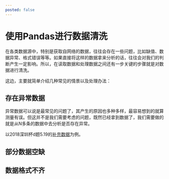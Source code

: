 ```yaml
---
posted: false
---
```

# 使用Pandas进行数据清洗

在各类数据源中，特别是获取自网络的数据，往往会存在一些问题，比如缺值、数据异常、格式错误等等。如果直接将这样的数据拿来分析的话，往往会对我们的判断产生一定影响。所以，在读取数据和处理数据之间还有一步关键的步骤就是对数据进行清洗。

这边，主要就简单介绍几种常见的情景以及处理办法：

## 存在异常数据

异常数据可以说是最常见的问题了，其产生的原因也多种多样，最容易想到的就算测量有误。但这并不是我们需要考虑的问题，既然已经拿到数据了，我们需要做的就是从N多条的数据中去分析是否存在异常。

以2018深圳杯d题5.19的[补充数据](http://www.m2ct.org/view-page.jsp?editId=8&uri=0B00186&gobackUrl=modular-list.jsp&pageType=smxly&menuType=news)为例。



## 部分数据空缺

## 数据格式不齐